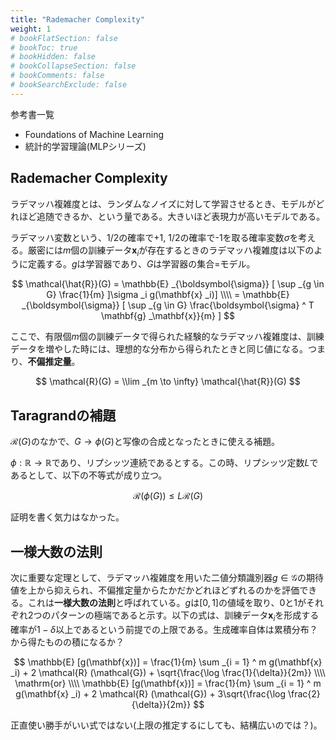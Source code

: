 ```yaml
---
title: "Rademacher Complexity"
weight: 1
# bookFlatSection: false
# bookToc: true
# bookHidden: false
# bookCollapseSection: false
# bookComments: false
# bookSearchExclude: false
---
```


参考書一覧

- Foundations of Machine Learning
- 統計的学習理論(MLPシリーズ)

## Rademacher Complexity

ラデマッハ複雑度とは、ランダムなノイズに対して学習させるとき、モデルがどれほど追随できるか、という量である。大きいほど表現力が高いモデルである。

ラデマッハ変数という、1/2の確率で+1, 1/2の確率で-1を取る確率変数$\sigma$を考える。厳密には$m$個の訓練データ$\mathbf{x} _i$が存在するときのラデマッハ複雑度は以下のように定義する。$g$は学習器であり、$G$は学習器の集合=モデル。

$$
\mathcal{\hat{R}}(G) = \mathbb{E} _{\boldsymbol{\sigma}} [ \sup _{g \in G} \frac{1}{m} ]\sigma _i g(\mathbf{x} _i)] \\\\ 
= \mathbb{E} _{\boldsymbol{\sigma}} [ \sup _{g \in G} \frac{\boldsymbol{\sigma} ^ T \mathbf{g} _\mathbf{x}}{m} ]
$$

ここで、有限個$m$個の訓練データで得られた経験的なラデマッハ複雑度は、訓練データを増やした時には、理想的な分布から得られたときと同じ値になる。つまり、**不偏推定量**。

$$
\mathcal{R}(G) = \\lim _{m \to \infty} \mathcal{\hat{R}}(G)
$$

## Taragrandの補題

$\mathcal{R}(G)$のなかで、$G \to \phi(G)$と写像の合成となったときに使える補題。

$\phi : \mathbb{R} \to \mathbb{R}$であり、リプシッツ連続であるとする。この時、リプシッツ定数$L$であるとして、以下の不等式が成り立つ。

$$
\mathcal{R} (\phi(G)) \leq L \mathcal{R} (G)
$$

証明を書く気力はなかった。

## 一様大数の法則

次に重要な定理として、ラデマッハ複雑度を用いた二値分類識別器$g \in \mathcal{G}$の期待値を上から抑えられ、不偏推定量からたかだかどれほどずれるのかを評価できる。これは**一様大数の法則**と呼ばれている。$g$は$[0, 1]$の値域を取り、0と1がそれぞれ2つのパターンの極端であると示す。以下の式は、訓練データ$\mathbf{x} _i$を形成する確率が$1 - \delta$以上であるという前提での上限である。生成確率自体は累積分布？から得たものの積になるか？

$$
\mathbb{E} [g(\mathbf{x})] = \frac{1}{m} \sum _{i = 1} ^ m g(\mathbf{x} _i) + 2 \mathcal{R} (\mathcal{G}) + \sqrt{\frac{\log \frac{1}{\delta}}{2m}} \\\\ 
\mathrm{or} \\\\ 
\mathbb{E} [g(\mathbf{x})] = \frac{1}{m} \sum _{i = 1} ^ m g(\mathbf{x} _i) + 2 \mathcal{R} (\mathcal{G}) + 3\sqrt{\frac{\log \frac{2}{\delta}}{2m}}
$$

正直使い勝手がいい式ではない(上限の推定するにしても、結構広いのでは？)。

